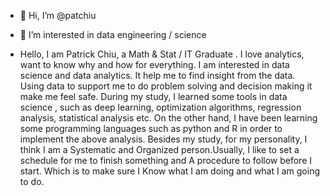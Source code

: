 - 👋 Hi, I’m @patchiu
- 👀 I’m interested in data engineering / science

- Hello, I am Patrick Chiu, a Math & Stat / IT Graduate . I love analytics, want to know why and how for everything. I am interested in data science and data analytics. It help me to find insight from the data. Using data to support me to do problem solving and decision making it make me feel safe. During my study, I learned some tools in data science , such as deep learning, optimization algorithms, regression analysis, statistical analysis etc. On the other hand, I have been learning some programming languages such as python and R in order to implement the above analysis. Besides my study, for my personality, I think I am a Systematic and Organized person.Usually, I like to set a schedule for me to finish something and A procedure to follow before I start. Which is to make sure I Know what I am doing and what I am going to do.

<!---
patchiu/patchiu is a ✨ special ✨ repository because its `README.md` (this file) appears on your GitHub profile.
You can click the Preview link to take a look at your changes.
--->
